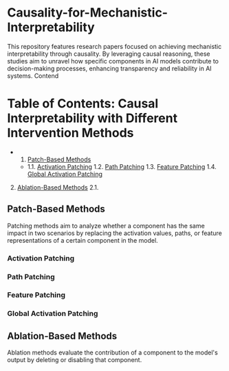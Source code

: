 # Causality-for-Mechanistic-Interpretability
This repository features research papers focused on achieving mechanistic interpretability through causality. By leveraging causal reasoning, these studies aim to unravel how specific components in AI models contribute to decision-making processes, enhancing transparency and reliability in AI systems.
Contend

# Table of Contents: Causal Interpretability with Different Intervention Methods

- 1. [Patch-Based Methods](#patch-based-methods)
  - 1.1. [Activation Patching](##Activation-Patching)
    1.2. [Path Patching](##Path-Patching)
    1.3. [Feature Patching](##Feature-Patching)
    1.4. [Global Activation Patching](##Global-Activation-Patching)
2. [Ablation-Based Methods](#ablation-based-methods)
    2.1.

## Patch-Based Methods
Patching methods aim to analyze whether a component has the same impact in two scenarios by replacing the activation values, paths, or feature representations of a certain component in the model.
### Activation Patching
### Path Patching
### Feature Patching
### Global Activation Patching
## Ablation-Based Methods
Ablation methods evaluate the contribution of a component to the model's output by deleting or disabling that component.


